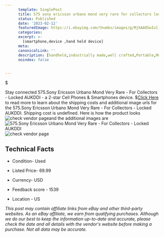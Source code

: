 ```yaml
---
      template: SinglePost
      title: 575 sony ericsson urbano mond very rare for collectors locked aukddi
      status: Published
      date: '2023-02-12'
      featuredImage: https://i.ebayimg.com/thumbs/images/g/MjkAAOSwIulj59WD/s-l225.jpg
      categories: 
      excerpt: >-
        [smartphone,device ,hand held device]
      meta:
      canonicalLink: ''
      description: [handheld,industrially made,well crafted,Portable,Mobile,Compact,Convenient,Lightweight,Maneuverable,Man-portable,Miniature,Carriable,Hand-held,Light,Holdable,Transportable,Mobile device,Pocket-sized,On-the-go,Wireless,Cordless,Compact size,Convenient size, smartphone,device ,hand held device]
      noindex: false
      
        
---
```

$

Stay connected 575.Sony Ericsson Urbano Mond Very Rare - For Collectors - Locked AUKDDI - a 2-star Cell Phones & Smartphones device.
$[Click Here](https://www.ebay.com/itm/165934233876?hash=item26a2737914%3Ag%3AMjkAAOSwIulj59WD&mkevt=1&mkcid=1&mkrid=711-53200-19255-0&campid=%253CePNCampaignId%253E&customid=%253CreferenceId%253E&toolid=10049) to read more to learn about the shipping costs and additional image urls for the 575.Sony Ericsson Urbano Mond Very Rare - For Collectors - Locked AUKDDI. Shipping cost is undefined. Here is how the product looks ![check vendor page](https://i.ebayimg.com/thumbs/images/g/MjkAAOSwIulj59WD/s-l225.jpg)and the additional images are![575.Sony Ericsson Urbano Mond Very Rare - For Collectors - Locked AUKDDI](https://i.ebayimg.com/images/g/MjkAAOSwIulj59WD/s-l1600.jpg)![check vendor page](https://origin-galleryplus.ebayimg.com/ws/web/165934233876_2_0_1/225x225.jpg,https://origin-galleryplus.ebayimg.com/ws/web/165934233876_3_0_1/225x225.jpg,https://origin-galleryplus.ebayimg.com/ws/web/165934233876_4_0_1/225x225.jpg,https://origin-galleryplus.ebayimg.com/ws/web/165934233876_5_0_1/225x225.jpg,https://origin-galleryplus.ebayimg.com/ws/web/165934233876_6_0_1/225x225.jpg,https://origin-galleryplus.ebayimg.com/ws/web/165934233876_7_0_1/225x225.jpg,https://origin-galleryplus.ebayimg.com/ws/web/165934233876_8_0_1/225x225.jpg,https://origin-galleryplus.ebayimg.com/ws/web/165934233876_9_0_1/225x225.jpg,https://origin-galleryplus.ebayimg.com/ws/web/165934233876_10_0_1/225x225.jpg)



 ## Technical Facts 



     
      

 - Condition- Used 


      

 - Listed Price- 69.99 


      

 - Currency- USD 


      

 - Feedback score - 1539 


      

 - Location - US 


      
      

 *_This post may contain affiliate links from eBay and other third-party websites. As an eBay affiliate, we earn from qualifying purchases. Although we do our best to keep the information up-to-date and accurate, please check the date and all details with the vendor's website before making a purchase. Not all data may be accurate._*






